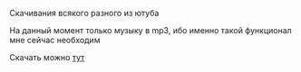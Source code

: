 Скачивания всякого разного из ютуба

На данный момент только музыку в mp3, ибо именно такой функционал мне сейчас необходим

Скачать можно [тут](https://github.com/Rayness/YouTube-Download/releases/tag/alpha)
